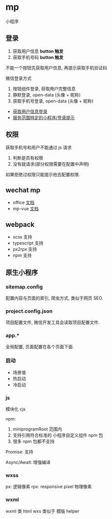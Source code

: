 # mp

小程序

## 登录

1. 获取用户信息 **button 触发**
2. 获取手机号码 **button 触发**

不能一个按钮先获取用户信息, 再提示获取手机验证码

微信登录方式

1. 按钮组件登录, 获取用户完整信息
2. 静默登录, open-data (头像 + 昵称)
3. 获取手机号登录, open-data (头像 + 昵称)

- [获取用户信息登录](https://developers.weixin.qq.com/community/develop/doc/000e2aac1ac838e29aa6c4eaf56409?highLine=%25E7%2599%25BB%25E5%25BD%2595)
- [服务范围特定的小程序/登录提示](https://developers.weixin.qq.com/community/operate/doc/000640bb8441b82900e89f48351401?page=2#comment-list)

## 权限

获取手机号和用户不能通过 js 请求

1. 判断是否有权限
2. 没有就请求(部分权限需要在配置中声明)

如果拒绝过权限只能提示他去配置权限.

## wechat mp

- office [文档](https://developers.weixin.qq.com/doc/)
- mp-vue [文档](http://mpvue.com/)

## webpack

- scss 支持
- typescript 支持
- px2rpx 支持
- npm 支持

## 原生小程序

### sitemap.config

配置内容与页面的索引, 爬虫方式, 类似于网页 SEO.

### project.config.json

项目配置文件, 微信开发工具会读取项目配置文件.

### app.*

全局配置, 页面配置在各个页面下面.

### 启动

- 场景值
- 热启动
- 冷启动

### js

模块化 cjs

npm:

1. miniprogramRoot 范围内
2. 支持引用符合标准的 小程序自定义组件 npm 包
3. 很多 npm 包都不支持

Promise: 支持

Async/Await: 增强编译

### wxss

px: 逻辑像素
rpx: responsive pixel 物理像素

### wxml

wxml 类 html
wxs 类似于 模版 helper
